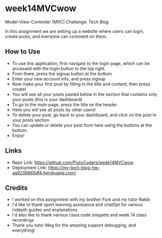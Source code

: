# week14MVCwow
Model-View-Controller (MVC) Challenge: Tech Blog

In this assignment we are setting up a website where users can login, create posts, and everyone can comment on them.

## How to Use
- To use this application, first navigate to the login page, which can be accessed with the login button to the top right.
- From there, press the signup button at the bottom
- Enter your new account info, and press signup
- Now make your first post by filling in the title and content, then press create!
- You will see all your posts pasted below in the section that contains only your posts (this is your dashboard)
- To go to the main page, press the title on the header
- Here you will see all posts by other users!
- To delete your post, go back to your dashboard, and click on the post in your posts section.
- You can update or delete your post from here using the buttons at the bottom.
- Enjoy!

## Links
- Repo Link: https://github.com/PlutoCoders/week14MVCwow
- Deployment Link: https://my-tech-blog-hw-aa9238865df4.herokuapp.com/

## Credits
- I worked on this assignment with my brother Furk and my tutor Rakib
- I'd like to thank xpert learning assistance and chatGpt for various indepth guides and ecplanations
- I'd also like to thank various class code snippets and week 14 class recordings
- Thank you tutor Meg for the amazing support debugging, and everything!